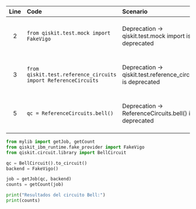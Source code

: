 | Line | Code | Scenario | Reference | Artifact | Refactoring |
| :--: | :--- | :------- | :-------: | :------- | :---------- |
| 2 | `from qiskit.test.mock import FakeVigo` | Deprecation -> qiskit.test.mock import is deprecated | qrn_notax_ddbb--aa6cda1f-af91-4940-8d4c-1897f9a56701 | qiskit.test.mock.FakeVigo | `from qiskit_ibm_runtime.fake_provider import FakeVigo` |
| 3 | `from qiskit.test.reference_circuits import ReferenceCircuits` | Deprecation -> qiskit.test.reference_circuits is deprecated | qrn_notax_ddbb--53437692-c254-4ce5-9d8a-b21eda6ad0fc | qiskit.test.reference_circuits | `from qiskit.circuit.library import BellCircuit` |
| 5 | `qc = ReferenceCircuits.bell()` | Deprecation -> ReferenceCircuits.bell() is deprecated | qrn_notax_ddbb--53437692-c254-4ce5-9d8a-b21eda6ad0fc | ReferenceCircuits.bell | `qc = BellCircuit().to_circuit()` |

```python
from mylib import getJob, getCount
from qiskit_ibm_runtime.fake_provider import FakeVigo
from qiskit.circuit.library import BellCircuit

qc = BellCircuit().to_circuit()
backend = FakeVigo()

job = getJob(qc, backend)
counts = getCount(job)

print("Resultados del circuito Bell:")
print(counts)
```
